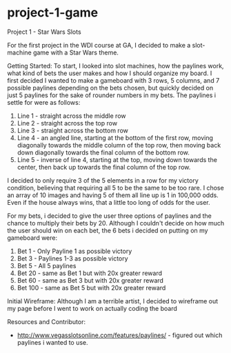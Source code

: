 # project-1-game
Project 1 - Star Wars Slots

For the first project in the WDI course at GA, I decided to make a slot-machine game with a Star Wars theme.

Getting Started:
To start, I looked into slot machines, how the paylines work, what kind of bets the user makes and how I should organize my board. I first decided I wanted to make a gameboard with 3 rows, 5 columns, and 7 possible paylines depending on the bets chosen, but quickly decided on just 5 paylines for the sake of rounder numbers in my bets. The paylines i settle for were as follows:
1. Line 1 - straight across the middle row
1. Line 2 - straight across the top row
1. Line 3 - straight across the bottom row
1. Line 4 - an angled line, starting at the bottom of the first row, moving diagonally towards the middle column of the top row, then moving back down diagonally towards the final column of the bottom row.
1. Line 5 - inverse of line 4, starting at the top, moving down towards the center, then back up towards the final column of the top row.

I decided to only require 3 of the 5 elements in a row for my victory condition, believing that requiring all 5 to be the same to be too rare. I chose an array of 10 images and having 5 of them all line up is 1 in 100,000 odds. Even if the house always wins, that a little too long of odds for the user.

For my bets, i decided to give the user three options of paylines and the chance to multiply their bets by 20. Although I couldn't decide on how much the user should win on each bet, the  6 bets i decided on putting on my gameboard were:
1. Bet 1 - Only Payline 1 as possible victory
1. Bet 3 - Paylines 1-3 as possible victory
1. Bet 5 - All 5 paylines
1. Bet 20 - same as Bet 1 but with 20x greater reward
1. Bet 60 - same as Bet 3 but with 20x greater reward
1. Bet 100 - same as Bet 5 but with 20x greater reward




Initial Wireframe:
Although I am a terrible artist, I decided to wireframe out my page before I went to work on actually coding the board








Resources and Contributor:
* http://www.vegasslotsonline.com/features/paylines/ - figured out which paylines i wanted to use.
